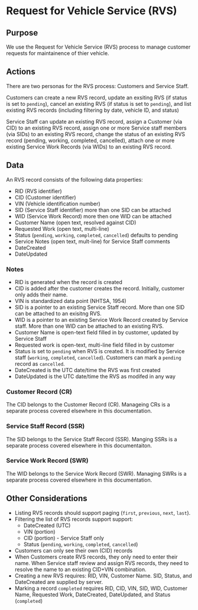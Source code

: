 # Request for Vehicle Service (RVS)

## Purpose
We use the Request for Vehicle Service (RVS) process to manage customer requests for maintainence of thier vehicle.

## Actions
There are two personas for the RVS process: Customers and Service Staff.

Customers can create a new RVS record, update an exsiting RVS (if status is set to `pending`), cancel an existing  RVS (if status is set to `pending`), and list existing  RVS records (including filtering by date, vehicle ID, and status)

Service Staff can update an existing RVS record, assign a Customer (via CID) to an existing RVS record, assign one or more Service staff members (via SIDs) to an existing RVS record, change the status of an existing RVS record (pending, working, completed, cancelled), attach one or more existing Service Work Records (via WIDs) to an existing RVS record.

## Data
An RVS record consists of the following data properties:
* RID (RVS identifier)
* CID (Customer identifier)
* VIN (Vehicle identification number)
* SID (Service Staff identifier)  more than one SID can be attached
* WID (Service Work Record) more then one WID can be attached
* Customer Name (open text, resolved against CID)
* Requested Work (open text, multi-line)
* Status (`pending`, `working`, `completed`, `cancelled`) defaults to pending
* Service Notes (open text, mult-line) for Service Staff comments
* DateCreated
* DateUpdated

### Notes
* RID is generated when the record is created
* CID is added after the customer creates the record. Initially, customer only adds their name.
* VIN is standardized data point (NHTSA, 1954)
* SID is a pointer to an existing Service Staff record. More than one SID can be attached to an exisitng RVS. 
* WID is a pointer to an existing Service Work Record created by Service staff. More than one WID can be attached to an existing RVS.
* Customer Name is open-text field filled in by customer, updated by Service Staff
* Requested work is open-text, multi-line field filled in by customer
* Status is set to `pending` when RVS is created. It is modified by Service staff (`working`, `completed`, `cancelled`). Customers can mark a `pending` record as `cancelled`.
* DateCreated is the UTC date/time the RVS was first created
* DateUpdated is the UTC date/time the RVS as modifed in any way

### Customer Record (CR)
The CID belongs to the Customer Record (CR). Manageing CRs is a separate process covered elsewhere in this documentation.

### Service Staff Record (SSR)
The SID belongs to the Service Staff Record (SSR). Manging SSRs is a separate process covered elsewhere in this documentaiton.

### Service Work Record (SWR)
The WID belongs to the Service Work Record (SWR). Managing SWRs is a separate process covered elsewhere in this documentation. 

## Other Considerations
* Listing RVS records should support paging (`first`, `previous`, `next`, `last`).
* Filtering the list of RVS records support support:
  * DateCreated (UTC)
  * VIN (portion)
  * CID (portion) - Service Staff only
  * Status (`pending`, `working`, `completed`, `cancelled`)
* Customers can only see their own (CID) records
* When Customers create RVS records, they only need to enter their name. When Service staff review and assign RVS records, they need to resolve the name to an existing CID+VIN combination.
* Creating a new RVS requires: RID, VIN, Customer Name. SID, Status, and DateCreated are supplied by server.
* Marking a record `completed` requires RID, CID, VIN, SID, WID, Customer Name, Requested Work, DateCreated, DateUpdated, and Status (`completed`)

